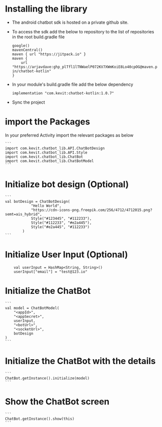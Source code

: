 # Installing the library
- The android chatbot sdk is hosted on a private github site.
- To access the sdk add the below to repository to the list of repositories in the root build.gradle file

    ```
    google()
    mavenCentral()
    maven { url "https://jitpack.io" }
    maven {
        url "https://arjavdave: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@maven.pkg.github.com/kevit-in/chatbot-kotlin"
    }
    ```

- In your module's build.gradle file add the below dependency

    ```
    implementation "com.kevit:chatbot-kotlin:1.0.7"
    ```

- Sync the project

# import the Packages
In your preferred Activity import the relevant packages as below
    
    ```
    import com.kevit.chatbot_lib.API.ChatBotDesign
    import com.kevit.chatbot_lib.API.Style
    import com.kevit.chatbot_lib.ChatBot
    import com.kevit.chatbot_lib.ChatBotModel
    ```

# Initialize bot design (Optional)
    ```
    val botDesign = ChatBotDesign(
                "Hello World",
                "https://cdn-icons-png.freepik.com/256/4712/4712015.png?semt=ais_hybrid",
                Style("#123445", "#112233"),
                Style("#112233", "#e2a445"),
                Style("#e2a445", "#112233")
            )
    ```

# Initialize User Input (Optional)
```
    val userInput = HashMap<String, String>()
    userInput["email"] = "test@123.io"
```

# Initialize the ChatBot
    ```
    val model = ChatBotModel(
        "<appId>",
        "<appSecret>",
        userInput,
        "<botUrl>",
        "<socketUrl>",
        botDesign
    )
    ```



# Initialize the ChatBot with the details
    ```
    ChatBot.getInstance().initialize(model)
    ```


# Show the ChatBot screen
    ```
    ChatBot.getInstance().show(this)
    ```
